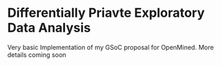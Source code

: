 # Differentially Priavte Exploratory Data Analysis

Very basic Implementation of my GSoC proposal for OpenMined. More details coming soon
